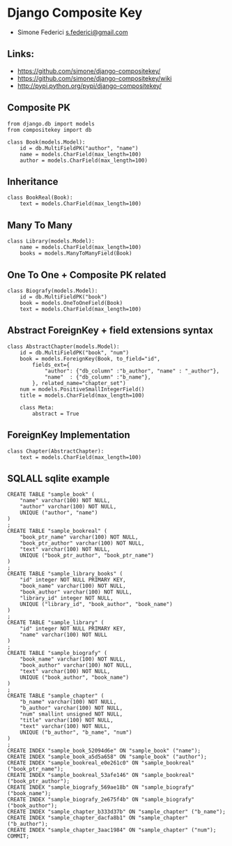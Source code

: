 Django Composite Key
====================

 * Simone Federici <s.federici@gmail.com> 

Links:
------

 * https://github.com/simone/django-compositekey/
 * https://github.com/simone/django-compositekey/wiki
 * http://pypi.python.org/pypi/django-compositekey/


Composite PK
------------

    from django.db import models
    from compositekey import db

    class Book(models.Model):
        id = db.MultiFieldPK("author", "name")
        name = models.CharField(max_length=100)
        author = models.CharField(max_length=100)

Inheritance
-----------

    class BookReal(Book):
        text = models.CharField(max_length=100)

Many To Many 
------------

    class Library(models.Model):
        name = models.CharField(max_length=100)
        books = models.ManyToManyField(Book)

One To One + Composite PK related
---------------------------------

    class Biografy(models.Model):
        id = db.MultiFieldPK("book")
        book = models.OneToOneField(Book)
        text = models.CharField(max_length=100)

Abstract ForeignKey + field extensions syntax
---------------------------------------------

    class AbstractChapter(models.Model):
        id = db.MultiFieldPK("book", "num")
        book = models.ForeignKey(Book, to_field="id",
            fields_ext={
                "author": {"db_column" :"b_author", "name" : "_author"},
                "name"  : {"db_column" :"b_name"},
            }, related_name="chapter_set")
        num = models.PositiveSmallIntegerField()
        title = models.CharField(max_length=100)
    
        class Meta:
            abstract = True

ForeignKey Implementation
-------------------------

    class Chapter(AbstractChapter):
        text = models.CharField(max_length=100)



SQLALL sqlite example
---------------------

    CREATE TABLE "sample_book" (
        "name" varchar(100) NOT NULL,
        "author" varchar(100) NOT NULL,
        UNIQUE ("author", "name")
    )
    ;
    CREATE TABLE "sample_bookreal" (
        "book_ptr_name" varchar(100) NOT NULL,
        "book_ptr_author" varchar(100) NOT NULL,
        "text" varchar(100) NOT NULL,
        UNIQUE ("book_ptr_author", "book_ptr_name")
    )
    ;
    CREATE TABLE "sample_library_books" (
        "id" integer NOT NULL PRIMARY KEY,
        "book_name" varchar(100) NOT NULL,
        "book_author" varchar(100) NOT NULL,
        "library_id" integer NOT NULL,
        UNIQUE ("library_id", "book_author", "book_name")
    )
    ;
    CREATE TABLE "sample_library" (
        "id" integer NOT NULL PRIMARY KEY,
        "name" varchar(100) NOT NULL
    )
    ;
    CREATE TABLE "sample_biografy" (
        "book_name" varchar(100) NOT NULL,
        "book_author" varchar(100) NOT NULL,
        "text" varchar(100) NOT NULL,
        UNIQUE ("book_author", "book_name")
    )
    ;
    CREATE TABLE "sample_chapter" (
        "b_name" varchar(100) NOT NULL,
        "b_author" varchar(100) NOT NULL,
        "num" smallint unsigned NOT NULL,
        "title" varchar(100) NOT NULL,
        "text" varchar(100) NOT NULL,
        UNIQUE ("b_author", "b_name", "num")
    )
    ;
    CREATE INDEX "sample_book_52094d6e" ON "sample_book" ("name");
    CREATE INDEX "sample_book_a5d5a658" ON "sample_book" ("author");
    CREATE INDEX "sample_bookreal_e0e261c0" ON "sample_bookreal" ("book_ptr_name");
    CREATE INDEX "sample_bookreal_53afe146" ON "sample_bookreal" ("book_ptr_author");
    CREATE INDEX "sample_biografy_569ae18b" ON "sample_biografy" ("book_name");
    CREATE INDEX "sample_biografy_2e675f4b" ON "sample_biografy" ("book_author");
    CREATE INDEX "sample_chapter_b333d37b" ON "sample_chapter" ("b_name");
    CREATE INDEX "sample_chapter_dacfa8b1" ON "sample_chapter" ("b_author");
    CREATE INDEX "sample_chapter_3aac1984" ON "sample_chapter" ("num");
    COMMIT;

